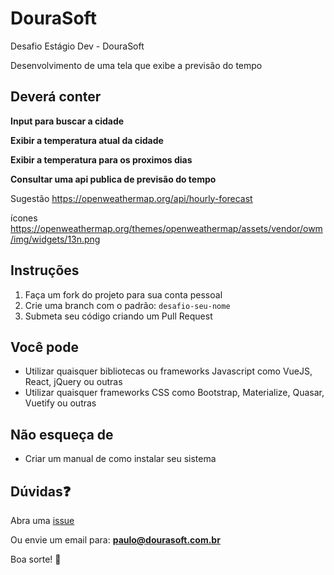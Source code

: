 # DouraSoft

Desafio Estágio Dev - DouraSoft

Desenvolvimento de uma tela que exibe a previsão do tempo

## Deverá conter
**Input para buscar a cidade**

**Exibir a temperatura atual da cidade**

**Exibir a temperatura para os proximos dias**

**Consultar uma api publica de previsão do tempo**

Sugestão https://openweathermap.org/api/hourly-forecast

ícones https://openweathermap.org/themes/openweathermap/assets/vendor/owm/img/widgets/13n.png

## Instruções

1. Faça um fork do projeto para sua conta pessoal
2. Crie uma branch com o padrão: `desafio-seu-nome`
3. Submeta seu código criando um Pull Request

## Você pode

- Utilizar quaisquer bibliotecas ou frameworks Javascript como VueJS, React, jQuery ou outras
- Utilizar quaisquer frameworks CSS como Bootstrap, Materialize, Quasar, Vuetify ou outras

## Não esqueça de

- Criar um manual de como instalar seu sistema

## Dúvidas:question:

Abra uma [issue](https://github.com/paulop/dourasoft/issues/new)

Ou envie um email para: **paulo@dourasoft.com.br**

Boa sorte! :muscle:
